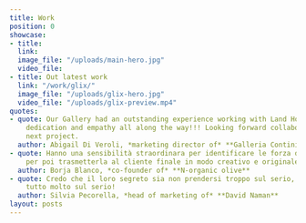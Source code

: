 ```yaml
---
title: Work
position: 0
showcase:
- title: 
  link: 
  image_file: "/uploads/main-hero.jpg"
  video_file: 
- title: Out latest work
  link: "/work/glix/"
  image_file: "/uploads/glix-hero.jpg"
  video_file: "/uploads/glix-preview.mp4"
quotes:
- quote: Our Gallery had an outstanding experience working with Land Ho. Professionalism,
    dedication and empathy all along the way!!! Looking forward collaborating in our
    next project.
  author: Abigail Di Veroli, *marketing director of* **Galleria Contini**
- quote: Hanno una sensibilità straordinara per identificare le forza del prodotto
    per poi trasmetterla al cliente finale in modo creativo e originale
  author: Borja Blanco, *co-founder of* **N-organic olive**
- quote: Credo che il loro segreto sia non prendersi troppo sul serio, e prendere
    tutto molto sul serio!
  author: Silvia Pecorella, *head of marketing of* **David Naman**
layout: posts
---
```


